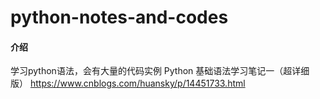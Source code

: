 # python-notes-and-codes

#### 介绍
学习python语法，会有大量的代码实例
 Python 基础语法学习笔记一（超详细版）           https://www.cnblogs.com/huansky/p/14451733.html
 